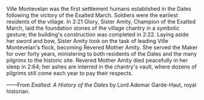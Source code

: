 Ville Montevelan was the first settlement humans established in the Dales following the victory of the Exalted March. Soldiers were the earliest residents of the village. In 2:21 Glory, Sister Amity, Champion of the Exalted March, laid the foundation stones of the village chantry in a symbolic gesture; the building's construction was completed in 2:22. Laying aside her sword and bow, Sister Amity took on the task of leading Ville Montevelan's flock, becoming Revered Mother Amity. She served the Maker for over forty years, ministering to both residents of the Dales and the many pilgrims to the historic site. Revered Mother Amity died peacefully in her sleep in 2:64; her ashes are interred in the chantry's vault, where dozens of pilgrims still come each year to pay their respects.

——From <i> Exalted: A History of the Dales </i> by Lord Ademar Garde-Haut, royal historian.
